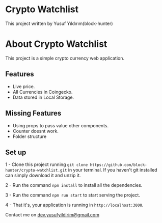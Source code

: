 # Crypto Watchlist 


This project written by Yusuf Yıldırım(block-hunter)


# About Crypto Watchlist

This project is a simple crypto currency web application.

## Features

- Live price.
- All Currencies in Coingecko.
- Data stored in Local Storage.

## Missing Features

- Using props to pass value other components.
- Counter doesnt work.
- Folder structure


## Set up

1 - Clone this project running `git clone https://github.com/block-hunter/crypto-watchlist.git` in your terminal. If you haven't git installed can simply download it and unzip it.

2 -  Run the command `npm install` to install all the dependencies.

3 - Run the command `npm run start` to start serving the project.

4 - That it's, your application is running in `http://localhost:3000`.



Contact me on dev.yusufyildirim@gmail.com 
